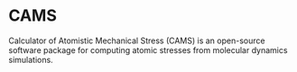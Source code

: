 CAMS
====

Calculator of Atomistic Mechanical Stress (CAMS) is an open-source software package for computing atomic stresses from molecular dynamics simulations.
